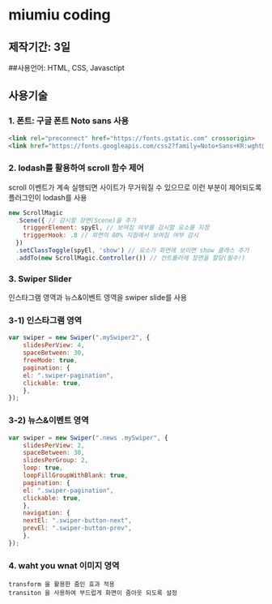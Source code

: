# miumiu coding
## 제작기간: 3일
##사용언어: HTML, CSS, Javasctipt
## 사용기술
### 1. 폰트: 구글 폰트 Noto sans 사용

```html
<link rel="preconnect" href="https://fonts.gstatic.com" crossorigin>
<link href="https://fonts.googleapis.com/css2?family=Noto+Sans+KR:wght@100;300;400&display=swap" rel="stylesheet">
```

### 2. lodash를 활용하여 scroll 함수 제어
scroll 이벤트가 계속 실행되면 사이트가 무거워질 수 있으므로 이런 부분이 제어되도록 플러그인이 lodash를 사용

```javascript
new ScrollMagic
  .Scene({ // 감시할 장면(Scene)을 추가
    triggerElement: spyEl, // 보여짐 여부를 감시할 요소를 지정
    triggerHook: .8 // 화면의 80% 지점에서 보여짐 여부 감시
  })
  .setClassToggle(spyEl, 'show') // 요소가 화면에 보이면 show 클래스 추가
  .addTo(new ScrollMagic.Controller()) // 컨트롤러에 장면을 할당(필수!)
  ```
  
  ### 3. Swiper Slider
인스타그램 영역과 뉴스&이벤트 영역을
swiper slide를 사용

### 3-1) 인스타그램 영역 
```javascript
var swiper = new Swiper(".mySwiper2", {
    slidesPerView: 4,
    spaceBetween: 30,
    freeMode: true,
    pagination: {
    el: ".swiper-pagination",
    clickable: true,
    },
});
```

### 3-2) 뉴스&이벤트 영역
```javascript
var swiper = new Swiper(".news .mySwiper", {
    slidesPerView: 2,
    spaceBetween: 30,
    slidesPerGroup: 2,
    loop: true,
    loopFillGroupWithBlank: true,
    pagination: {
    el: ".swiper-pagination",
    clickable: true,
    },
    navigation: {
    nextEl: ".swiper-button-next",
    prevEl: ".swiper-button-prev",
    },
});
```

### 4. waht you wnat 이미지 영역
```
transform 을 활용한 줌인 효과 적용
transiton 을 사용하여 부드럽게 화면이 줌아웃 되도록 설정